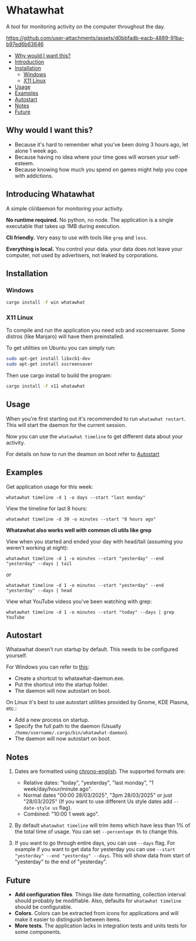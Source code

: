 # Whatawhat
A tool for monitoring activity on the computer throughout the day.

https://github.com/user-attachments/assets/d0bbfadb-eacb-4889-91ba-b97ed6b63646

- [Why would I want this?](#why-would-i-want-this)
- [Introduction](#introducing-whatawhat)
- [Installation](#installation)
  - [Windows](#windows)
  - [X11 Linux](#x11-linux)
- [Usage](#usage)
- [Examples](#examples)
- [Autostart](#autostart)
- [Notes](#notes)
- [Future](#future)

## Why would I want this?
- Because it's hard to remember what you've been doing 3 hours ago, let alone 1 week ago.
- Because having no idea where your time goes will worsen your self-esteem.
- Because knowing how much you spend on games might help you cope with addictions.



## Introducing Whatawhat
A simple cli/daemon for monitoring your activity.

**No runtime required.** No python, no node. The application is a single executable that takes up 1MB during execution.

**Cli friendly.** Very easy to use with tools like `grep` and `less`.

**Everything is local.** You control your data. your data does not leave your computer, not used by advertisers, not leaked by corporations.

## Installation

### Windows
```bash
cargo install -F win whatawhat
```


### X11 Linux
To compile and run the application you need xcb and xscreensaver.
Some distros (like Manjaro) will have them preinstalled.

To get utilities on Ubuntu you can simply run:
```bash
sudo apt-get install libxcb1-dev
sudo apt-get install xscreensaver
```
Then use cargo install to build the program:
```bash
cargo install -F x11 whatawhat
```

## Usage
When you're first starting out it's recommended to run `whatawhat restart`. This will start the daemon for the current session.

Now you can use the `whatawhat timeline` to get different data about your activity.

For details on how to run the deamon on boot refer to [Autostart](#autostart)

## Examples

Get application usage for this week:
```
whatawhat timeline -d 1 -o days --start "last monday"
```

View the timeline for last 8 hours:
```
whatawhat timeline -d 30 -o minutes --start "8 hours ago"
```

**Whatawhat also works well with common cli utils like grep**

View when you started and ended your day with head/tail (assuming you weren't working at night):
```
whatawhat timeline -d 1 -o minutes --start "yesterday" --end  "yesterday" --days | tail
```
*or*
```
whatawhat timeline -d 1 -o minutes --start "yesterday" --end  "yesterday" --days | head
```

View what YouTube videos you've been watching with grep:
```
whatawhat timeline -d 1 -o minutes --start "today" --days | grep YouTube
```

## Autostart

Whatawhat doesn't run startup by default. This needs to be configured yourself.

For Windows you can refer to [this](https://www.howtogeek.com/208224/how-to-add-a-program-to-startup-in-windows/):
 - Create a shortcut to whatawhat-daemon.exe.
 - Put the shortcut into the startup folder.
 - The daemon will now autostart on boot.

On Linux it's best to use autostart utilities provided by Gnome, KDE Plasma, etc.:
 - Add a new process on startup.
 - Specify the full path to the daemon (Usually `/home/username/.cargo/bin/whatawhat-daemon`).
 - The daemon will now autostart on boot.

## Notes

1. Dates are formatted using [chrono-english](https://github.com/stevedonovan/chrono-english). The supported formats are:
    - Relative dates: "today", "yesterday", "last monday", "1 week/day/hour/minute ago".
    - Normal dates "00:00 28/03/2025", "3pm 28/03/2025" or just "28/03/2025" (If you want to use different Us style dates add `--date-style us` flag).
    - Combined: "10:00 1 week ago".

1. By default `whatawhat timeline` will trim items which have less than 1% of the total time of usage. You can set `--percentage 0%` to change this.

1. If you want to go through entire days, you can use `--days` flag. For example if you want to get data for yesterday you can use `--start "yesterday" --end "yesterday" --days`. This will show data from start of "yesterday" to the end of "yesterday".


## Future
- **Add configuration files**. Things like date formatting, collection interval should probably be modifiable. Also, defaults for `whatawhat timeline` should be configurable.
- **Colors**. Colors can be extracted from icons for applications and will make it easier to distinguish between items.
- **More tests**. The application lacks in integration tests and units tests for some components.
